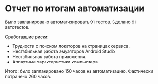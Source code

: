 # Отчет по итогам автоматизации

Было запланировано автоматизировать 91 тестов.
Сделано 91 автотестов.

Сработавшие риски:
* Трудности с поиском локаторов на страницах сервиса.
* Нестабильная работа эмуляторов Android Studio
* Нестабильная работа приложения.
* Аппартные харектеристики компьютера

Итого: было запланировано 150 часов на автоматизацию. Фактически потрачено 260 часов. 